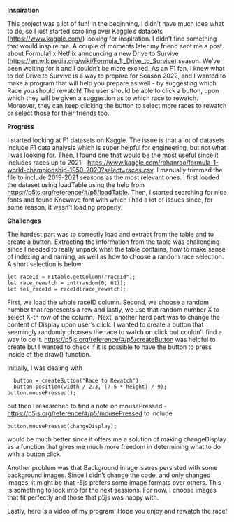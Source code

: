 **Inspiration** 

This project was a lot of fun! In the beginning, I didn’t have much idea what to do, so I just started scrolling over Kaggle’s datasets (https://www.kaggle.com/) looking for inspiration. I didn’t find something that would inspire me. A couple of moments later my friend sent me a post about Formula1 x Netflix announcing a new Drive to Survive (https://en.wikipedia.org/wiki/Formula_1:_Drive_to_Survive)  season. We’ve been waiting for it and I couldn’t be more excited. As an F1 fan, I knew what to do! Drive to Survive is a way to prepare for Season 2022, and I wanted to make a program that will help you prepare as well - by suggesting which Race you should rewatch! The user should be able to click a button, upon which they will be given a suggestion as to which race to rewatch. Moreover, they can keep clicking the button to select more races to rewatch or select those for their friends too.

**Progress**

I started looking at F1 datasets on Kaggle. The issue is that a lot of datasets include F1 data analysis which is super helpful for engineering, but not what I was looking for. Then, I found one that would be the most useful since it includes races up to 2021 - https://www.kaggle.com/rohanrao/formula-1-world-championship-1950-2020?select=races.csv. I manually trimmed the file to include 2019-2021 seasons as the most relevant ones. I first loaded the dataset using loadTable using the help from https://p5js.org/reference/#/p5/loadTable. Then, I started searching for nice fonts and found Knewave font with which i had a lot of issues since, for some reason, it wasn’t loading properly. 

**Challenges**

The hardest part was to correctly load and extract from the table and to create a button. Extracting the information from the table was challenging since I needed to really unpack what the table contains, how to make sense of indexing and naming, as well as how to choose a random race selection. A short selection is below: 

```
let raceId = F1table.getColumn("raceId");
let race_rewatch = int(random(0, 61));
let sel_raceId = raceId[race_rewatch];
```

First, we load the whole raceID column. Second, we choose a random number that represents a row and lastly, we use that random number X to select X-th row of the column. 
​​ 
Next, another hard part was to change the content of Display upon user’s click. I wanted to create a button that seemingly randomly chooses the race to watch on click but couldn't find a way to do it. https://p5js.org/reference/#/p5/createButton was helpful to create but I wanted to check if it is possible to have the button to press inside of the draw() function. 

Initially, I was dealing with 
```
  button = createButton("Race to Rewatch");
  button.position(width / 2.3, (7.5 * height) / 9);
button.mousePressed();
```
but then I researched to find a note on mousePressed - https://p5js.org/reference/#/p5/mousePressed to include
```
button.mousePressed(changeDisplay);
```
would be much better since it offers me a solution of making changeDisplay as a function that gives me much more freedom in determining what to do with a button click. 

Another problem was that Background image issues persisted with some background images. Since I didn’t change the code, and only changed images, it might be that -5js prefers some image formats over others. This is something to look into for the next sessions. For now, I choose images that fit perfectly and those that p5js was happy with. 

Lastly, here is a video of my program! Hope you enjoy and rewatch the race! 
